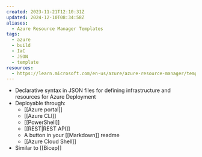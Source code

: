 ```yaml
---
created: 2023-11-21T12:10:31Z
updated: 2024-12-10T08:34:58Z
aliases:
  - Azure Resource Manager Templates
tags:
  - azure
  - build
  - IaC
  - JSON
  - template
resources:
  - https://learn.microsoft.com/en-us/azure/azure-resource-manager/templates/
---
```

- Declarative syntax in JSON files for defining infrastructure and resources for Azure Deployment
- Deployable through:
	- [[Azure portal]]
	- [[Azure CLI]]
	- [[PowerShell]]
	- [[REST|REST API]]
	- A button in your [[Markdown]] readme
	- [[Azure Cloud Shell]]
- Similar to [[Bicep]]